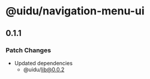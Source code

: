 # @uidu/navigation-menu-ui

## 0.1.1

### Patch Changes

- Updated dependencies
  - @uidu/lib@0.0.2
